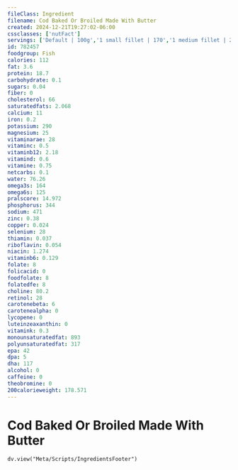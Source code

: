 ```yaml
---
fileClass: Ingredient
filename: Cod Baked Or Broiled Made With Butter
created: 2024-12-21T19:27:02-06:00
cssclasses: ['nutFact']
servings: ['Default | 100g','1 small fillet | 170','1 medium fillet | 227','1 large fillet | 340','1 steak | 227','1 small cod (yield after cooking, bone removed) | 245','1 medium cod (yield after cooking, bone removed) | 490','1 large cod (yield after cooking, bone removed) | 735','1 cup, cooked, flaked | 136','1 oz, boneless, raw (yield after cooking) | 23']
id: 782457
foodgroup: Fish
calories: 112
fat: 3.6
protein: 18.7
carbohydrate: 0.1
sugars: 0.04
fiber: 0
cholesterol: 66
saturatedfats: 2.068
calcium: 11
iron: 0.2
potassium: 290
magnesium: 25
vitaminarae: 28
vitaminc: 0.5
vitaminb12: 2.18
vitamind: 0.6
vitamine: 0.75
netcarbs: 0.1
water: 76.26
omega3s: 164
omega6s: 125
pralscore: 14.972
phosphorus: 344
sodium: 471
zinc: 0.38
copper: 0.024
selenium: 28
thiamin: 0.037
riboflavin: 0.054
niacin: 1.274
vitaminb6: 0.129
folate: 8
folicacid: 0
foodfolate: 8
folatedfe: 8
choline: 80.2
retinol: 28
carotenebeta: 6
carotenealpha: 0
lycopene: 0
luteinzeaxanthin: 0
vitamink: 0.3
monounsaturatedfat: 893
polyunsaturatedfat: 317
epa: 42
dpa: 5
dha: 117
alcohol: 0
caffeine: 0
theobromine: 0
200calorieweight: 178.571
---
```


# Cod Baked Or Broiled Made With Butter

```dataviewjs
dv.view("Meta/Scripts/IngredientsFooter")
```